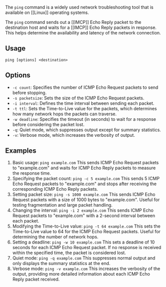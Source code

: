 The `ping` command is a widely used network troubleshooting tool that is available on [[Linux]] operating systems.

The `ping` command sends out a [[IMCP]] Echo Reply packet to the destination host and waits for a [[IMCP]] Echo Reply packets in response. This helps determine the availability and latency of the network connection.

## Usage

```
ping [options] <destination>
```

## Options
- `-c count`: Specifies the number of ICMP Echo Request packets to send before stopping.
- `-s packetsize`: Sets the size of the ICMP Echo Request packets.
- `-i interval`: Defines the time interval between sending each packet.
- `-t ttl`: Sets the Time-to-Live value for the packets, which determines how many network hops the packets can traverse.
- `-w deadline`: Specifies the timeout (in seconds) to wait for a response before considering the packet lost.
- `-q`: Quiet mode, which suppresses output except for summary statistics.
- `-v`: Verbose mode, which increases the verbosity of output.

## Examples
1. Basic usage: `ping example.com` This sends ICMP Echo Request packets to "example.com" and waits for ICMP Echo Reply packets to measure the response time.
2. Specifying the packet count: `ping -c 5 example.com` This sends 5 ICMP Echo Request packets to "example.com" and stops after receiving the corresponding ICMP Echo Reply packets.
3. Setting packet size: `ping -s 1000 example.com` This sends ICMP Echo Request packets with a size of 1000 bytes to "example.com". Useful for testing fragmentation and large packet handling.
4. Changing the interval: `ping -i 2 example.com` This sends ICMP Echo Request packets to "example.com" with a 2-second interval between each packet.
5. Modifying the Time-to-Live value: `ping -t 64 example.com` This sets the Time-to-Live value to 64 for the ICMP Echo Request packets. Useful for determining the number of network hops.
6. Setting a deadline: `ping -w 10 example.com` This sets a deadline of 10 seconds for each ICMP Echo Request packet. If no response is received within the specified time, the packet is considered lost.
7. Quiet mode: `ping -q example.com` This suppresses normal output and only displays the summary statistics at the end.
8. Verbose mode: `ping -v example.com` This increases the verbosity of the output, providing more detailed information about each ICMP Echo Reply packet received.